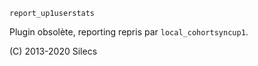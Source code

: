 `report_up1userstats`

Plugin obsolète, reporting repris par `local_cohortsyncup1`.

(C) 2013-2020  Silecs
